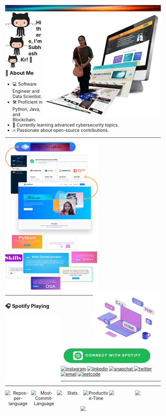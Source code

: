 <!-- <img src="./img/th.jpg" alt="Image Description" width="1000" height="80px"> -->
<img src="./img/OIP.jpeg" alt="Image Description" width="100%" height="20">
<img src="./img/image_1.png" alt="Image Description" width="380"align="right">

<img src="./gif/gif_2.gif" width="100" align="left">
<img src="./gif/gif_2.gif" width="75" align="left">
<img src="./gif/gif_2.gif" width="50" align="left">

### Hi there, I'm Subhash Kr! 👋

<!-- <img src="https://via.placeholder.com/600x200" alt="Profile Banner" width="600" height="200"> -->

### 🌟 About Me
- 💻 Software Engineer and Data Scientist.
- 🛠️ Proficient in Python, Java, and Blockchain.
- 🌱 Currently learning advanced cybersecurity topics.
- 🔥 Passionate about open-source contributions.
<!--- 💻 Software Engineer and Data Scientist.
- 🛠️ Proficient in Python, Java, and Blockchain.
- 🌱 Currently learning advanced cybersecurity topics.
- 🔥 Passionate about open-source contributions and teaching coding in Hindi.
-->
<hr>
<div>
<img src="./img/image_2.PNG" alt="Image Description" width="300" height="300" align="left"><img src="./img/image_3.PNG" alt="Image Description" width="300"height="180" align="center"><img src="./gif/gif_1.gif" alt="Image Description" width="220"height="180" align="right">
</div>
<hr>
<!-- <img src="./img/btn-spotify.png" width="300" height="60"> -->

### 🎧 Spotify Playing
<!-- ![spotify-github-profile](/img/default.svg) -->
<!-- [![spotify-github-profile](https://spotify-github-profile.vercel.app/api/view?uid=g9mmploi6sdrg6sk0xosqex2u&cover_image=true&theme=default)](https://github.com/kittinan/spotify-github-profile) -->
<div align="left">
<img src="./img/default.svg" width="180" height="210" align="left">
<img src="./img/btn-spotify.png" width="300" height="60"align="centre">
</div>
 <a href="https://www.instagram.com/"><img src="https://img.icons8.com/color/96/000000/instagram-new.png" alt="instagram"/></a>
<a href="https://www.linkedin.com/in/"><img src="https://img.icons8.com/color/96/000000/linkedin.png" alt="linkedin"/></a>
<a href="https://www.snapchat.com/"><img src="https://img.icons8.com/?size=100&id=KrtKMa6Fduil&format=png&color=000000" alt="snapchat"/> <a href="https://twitter.com/matyo91"><img src="https://img.icons8.com/color/96/000000/twitter-squared.png" alt="twitter"/></a><a href="mailto:matyo91@gmail.com"><img src="https://img.icons8.com/color/96/000000/gmail.png" alt="email"/></a>
<a href="https://www.leetcode.com"><img src="https://github.com/user-attachments/assets/fd9d9402-ac79-49d8-af1e-93e880512925" alt="leetcode"/></a>
 


<!--   <a href="https://www.twitch.tv/matyo91"><img src="https://img.icons8.com/color/96/000000/twitch--v2.png" alt="twitch"/> -->
<!--     <a href="https://www.hackerrank.com"><img src="./gif/hackr.gif" width="180" height="60" alt="twitch"/>    <a href="https://www.hackerrank.com"><img src="./img/leet.png" width="100" height="90" alt="twitch"/> -->

<hr>
<hr>




<div align="center">
<!-- <img src="prof.gif" alt="Full Width GIF" style="width: 802px; height: auto;"> -->

<div align="center" style="display: flex; flex-direction: row; flex-wrap: nowrap; gap: 1px;">


</div>

<div align="center" style="display: flex; flex-direction: row; flex-wrap: nowrap; gap: 1px;">

  <img src="http://github-profile-summary-cards.vercel.app/api/cards/repos-per-language?username=subhash-kr0&theme=nightowl" alt="Repos-per-language" style="flex: 1; width: 265px; height: auto;"/>
  <img src="http://github-profile-summary-cards.vercel.app/api/cards/most-commit-language?username=subhash-kr0&theme=nightowl" alt="Most-Commit-Language" style="flex: 1; width: 265px; height: auto;"/>
  <img src="http://github-profile-summary-cards.vercel.app/api/cards/stats?username=subhash-kr0&theme=nightowl" alt="Stats" style="flex: 1; width: 265px; height: auto;"/>
  <img src="http://github-profile-summary-cards.vercel.app/api/cards/productive-time?username=subhash-kr0&hide_border=false&theme=nightowl&utcOffset=5.30" alt="Productive-Time" style="flex: 1; width: 218px; height: auto;"/>
 <!-- <img src="https://github-readme-stats.vercel.app/api?username=subhash-kr0&show_icons=true&include_all_commits=true&bg_color=0,ea6161,ffc64d,fffc4d,52fa5a&theme=graywhite" alt="subhash's github stats" style="flex: 1; width: 320px; height: auto;"/>
 -->
 <img src="https://github-readme-stats.vercel.app/api?username=subhash-kr0&hide_title=true&hide_border=true&show_icons=true&include_all_commits=true&count_private=true&hide_title=false&line_height=21&text_color=000&icon_color=000&bg_color=0,ea6161,ffc64d,fffc4d,52fa5a&theme=graywhite" style="flex: 1; width: 345px; height: auto;">
  <img src="https://github-readme-stats.vercel.app/api/top-langs/?username=subhash-kr0&layout=compact&icon_color=fff&bg_color=0,52fa5a,4dfcff,c64dff&text_color=000&theme=graywhite&hide_border=true" style="flex: 1; width: 232px;"/>
</div>
<!-- Footer -->
  <img src="https://capsule-render.vercel.app/api?type=waving&color=gradient&height=100&section=footer" width=804px />

</div>
